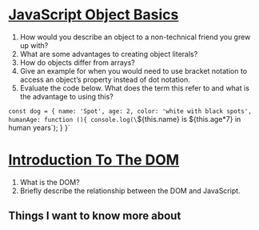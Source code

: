 # [JavaScript Object Basics](https://developer.mozilla.org/en-US/docs/Learn/JavaScript/Objects/Basics)


1. How would you describe an object to a non-technical friend you grew up with?
2. What are some advantages to creating object literals?
3. How do objects differ from arrays?
4. Give an example for when you would need to use bracket notation to access an object’s property instead of dot notation.
5. Evaluate the code below. What does the term this refer to and what is the advantage to using this?

`const dog = {
  name: 'Spot',
  age: 2,
  color: 'white with black spots',
  humanAge: function (){
    console.log(\`${this.name} is ${this.age*7} in human years\`);
  }
}`

# [Introduction To The DOM](https://developer.mozilla.org/en-US/docs/Web/API/Document_Object_Model/Introduction)

1. What is the DOM?
2. Briefly describe the relationship between the DOM and JavaScript.

## Things I want to know more about
